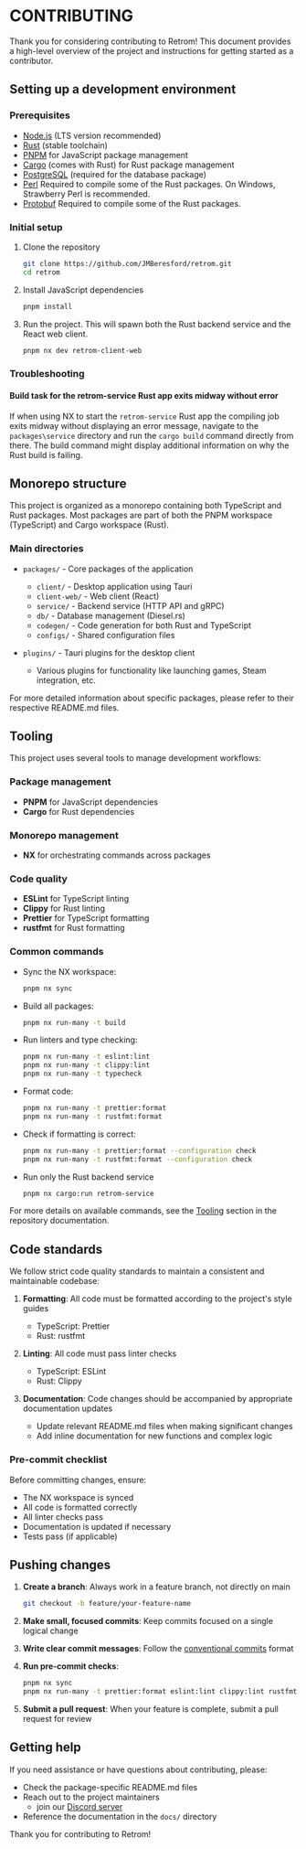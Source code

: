 # CONTRIBUTING

Thank you for considering contributing to Retrom! This document provides a high-level overview of the project and instructions for getting started as a contributor.

## Setting up a development environment

### Prerequisites

- [Node.js](https://nodejs.org/) (LTS version recommended)
- [Rust](https://www.rust-lang.org/tools/install) (stable toolchain)
- [PNPM](https://pnpm.io/installation) for JavaScript package management
- [Cargo](https://doc.rust-lang.org/cargo/getting-started/installation.html) (comes with Rust) for Rust package management
- [PostgreSQL](https://www.postgresql.org/download/) (required for the database package)
- [Perl](https://www.perl.org/) Required to compile some of the Rust packages. On Windows, Strawberry Perl is recommended.
- [Protobuf](https://protobuf.dev/) Required to compile some of the Rust packages.

### Initial setup

1. Clone the repository

   ```bash
   git clone https://github.com/JMBeresford/retrom.git
   cd retrom
   ```

2. Install JavaScript dependencies

   ```bash
   pnpm install
   ```

3. Run the project. This will spawn both the Rust backend service and the React web client.

   ```bash
   pnpm nx dev retrom-client-web
   ```

### Troubleshooting

#### Build task for the retrom-service Rust app exits midway without error

If when using NX to start the `retrom-service` Rust app the compiling job exits midway without displaying an error message, navigate to the `packages\service` directory and run the `cargo build` command directly from there. The build command might display additional information on why the Rust build is failing.

## Monorepo structure

This project is organized as a monorepo containing both TypeScript and Rust packages. Most packages are part of both the PNPM workspace (TypeScript) and Cargo workspace (Rust).

### Main directories

- `packages/` - Core packages of the application

  - `client/` - Desktop application using Tauri
  - `client-web/` - Web client (React)
  - `service/` - Backend service (HTTP API and gRPC)
  - `db/` - Database management (Diesel.rs)
  - `codegen/` - Code generation for both Rust and TypeScript
  - `configs/` - Shared configuration files

- `plugins/` - Tauri plugins for the desktop client
  - Various plugins for functionality like launching games, Steam integration, etc.

For more detailed information about specific packages, please refer to their respective README.md files.

## Tooling

This project uses several tools to manage development workflows:

### Package management

- **PNPM** for JavaScript dependencies
- **Cargo** for Rust dependencies

### Monorepo management

- **NX** for orchestrating commands across packages

### Code quality

- **ESLint** for TypeScript linting
- **Clippy** for Rust linting
- **Prettier** for TypeScript formatting
- **rustfmt** for Rust formatting

### Common commands

- Sync the NX workspace:

  ```bash
  pnpm nx sync
  ```

- Build all packages:

  ```bash
  pnpm nx run-many -t build
  ```

- Run linters and type checking:

  ```bash
  pnpm nx run-many -t eslint:lint
  pnpm nx run-many -t clippy:lint
  pnpm nx run-many -t typecheck
  ```

- Format code:

  ```bash
  pnpm nx run-many -t prettier:format
  pnpm nx run-many -t rustfmt:format
  ```

- Check if formatting is correct:

  ```bash
  pnpm nx run-many -t prettier:format --configuration check
  pnpm nx run-many -t rustfmt:format --configuration check
  ```

- Run only the Rust backend service

  ```bash
  pnpm nx cargo:run retrom-service
  ```

For more details on available commands, see the [Tooling](#tooling) section in the repository documentation.

## Code standards

We follow strict code quality standards to maintain a consistent and maintainable codebase:

1. **Formatting**: All code must be formatted according to the project's style guides

   - TypeScript: Prettier
   - Rust: rustfmt

2. **Linting**: All code must pass linter checks

   - TypeScript: ESLint
   - Rust: Clippy

3. **Documentation**: Code changes should be accompanied by appropriate documentation updates
   - Update relevant README.md files when making significant changes
   - Add inline documentation for new functions and complex logic

### Pre-commit checklist

Before committing changes, ensure:

- The NX workspace is synced
- All code is formatted correctly
- All linter checks pass
- Documentation is updated if necessary
- Tests pass (if applicable)

## Pushing changes

1. **Create a branch**: Always work in a feature branch, not directly on main

   ```bash
   git checkout -b feature/your-feature-name
   ```

2. **Make small, focused commits**: Keep commits focused on a single logical change

3. **Write clear commit messages**: Follow the [conventional commits](https://www.conventionalcommits.org/) format

4. **Run pre-commit checks**:

   ```bash
   pnpm nx sync
   pnpm nx run-many -t prettier:format eslint:lint clippy:lint rustfmt:format typecheck buf:format
   ```

5. **Submit a pull request**: When your feature is complete, submit a pull request for review

## Getting help

If you need assistance or have questions about contributing, please:

- Check the package-specific README.md files
- Reach out to the project maintainers
  - join our [Discord server](https://discord.gg/tM7VgWXCdZ)
- Reference the documentation in the `docs/` directory

Thank you for contributing to Retrom!
